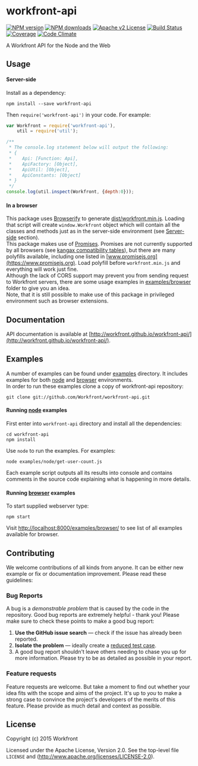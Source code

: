 # workfront-api
[![NPM version][npm-version-image]][npm-url] [![NPM downloads][npm-downloads-image]][npm-url] [![Apache v2 License][license-image]][license-url] [![Build Status][travis-image]][travis-url] [![Coverage][coveralls-image]][coveralls-url] [![Code Climate][code-climate-image]][code-climate-url]

A Workfront API for the Node and the Web


## Usage

#### Server-side

Install as a dependency:
	
    npm install --save workfront-api
	
Then `require('workfront-api')` in your code. For example:
```javascript
var Workfront = require('workfront-api'),
	util = require('util');

/**
 * The console.log statement below will output the following:
 * { 
 *    Api: [Function: Api],
 *    ApiFactory: [Object],
 *    ApiUtil: [Object],
 *    ApiConstants: [Object] 
 * }
 */
console.log(util.inspect(Workfront, {depth:0}));
```

#### In a browser

This package uses [Browserify](http://browserify.org) to generate [dist/workfront.min.js](dist/workfront.min.js). Loading that script will create `window.Workfront` object which will contain all the classes and methods just as in the server-side environment (see [Server-side](#server-side) section).  
This package makes use of [Promises](https://www.promisejs.org). Promises are not currently supported by all browsers (see [kangax compatibility tables](http://kangax.github.io/compat-table/es6/#Promise)), but there are many polyfills available, including one listed in [www.promisejs.org](https://www.promisejs.org). Load polyfill before `workfront.min.js` and everything will work just fine.  
Although the lack of CORS support may prevent you from sending request to Workfront servers, there are some usage examples in [examples/browser](examples/browser) folder to give you an idea.  
Note, that it is still possible to make use of this package in privileged environment such as browser extensions.


## Documentation

API documentation is available at [http://workfront.github.io/workfront-api/](http://workfront.github.io/workfront-api/).


## Examples

A number of examples can be found under [examples](examples) directory. It includes examples for both [node](examples/node) and [browser](examples/browser) environments.  
In order to run these examples clone a copy of workfront-api repository:

    git clone git://github.com/Workfront/workfront-api.git

#### Running [node](examples/node) examples

First enter into `workfront-api` directory and install all the dependencies:

    cd workfront-api
    npm install

Use `node` to run the examples. For examples:

    node examples/node/get-user-count.js

Each example script outputs all its results into console and contains comments in the source code explaining what is happening in more details.

#### Running [browser](examples/browser) examples

To start supplied webserver type:

    npm start

Visit [http://localhost:8000/examples/browser/](http://localhost:8000/examples/browser/) to see list of all examples available for browser.


## Contributing

We welcome contributions of all kinds from anyone. It can be either new example or fix or documentation improvement. Please read these guidelines:

### Bug Reports
A bug is a _demonstrable problem_ that is caused by the code in the repository. Good bug reports are extremely helpful - thank you! Please make sure to check these points to make a good bug report:

1. **Use the GitHub issue search** &mdash; check if the issue has already been
   reported.
2. **Isolate the problem** &mdash; ideally create a [reduced test
      case](https://css-tricks.com/reduced-test-cases/).
3. A good bug report shouldn't leave others needing to chase you up for more information. Please try to be as detailed as possible in your report.

### Feature requests

Feature requests are welcome. But take a moment to find out whether your idea
fits with the scope and aims of the project. It's up to *you* to make a strong
case to convince the project's developers of the merits of this feature. Please
provide as much detail and context as possible.

## License

Copyright (c) 2015 Workfront

Licensed under the Apache License, Version 2.0.
See the top-level file `LICENSE` and
(http://www.apache.org/licenses/LICENSE-2.0).


[license-image]: http://img.shields.io/badge/license-APv2-blue.svg?style=flat
[license-url]: LICENSE

[npm-url]: https://www.npmjs.org/package/workfront-api
[npm-version-image]: https://img.shields.io/npm/v/workfront-api.svg?style=flat
[npm-downloads-image]: https://img.shields.io/npm/dm/workfront-api.svg?style=flat

[travis-url]: https://travis-ci.org/Workfront/workfront-api
[travis-image]: https://img.shields.io/travis/Workfront/workfront-api.svg?style=flat

[coveralls-url]: https://coveralls.io/r/Workfront/workfront-api
[coveralls-image]: https://img.shields.io/coveralls/Workfront/workfront-api.svg?style=flat

[code-climate-url]: https://codeclimate.com/github/Workfront/workfront-api
[code-climate-image]: https://img.shields.io/codeclimate/github/Workfront/workfront-api.svg?style=flat

